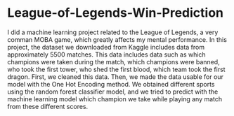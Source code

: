 # League-of-Legends-Win-Prediction

I did a machine learning project related to the League of Legends, a very comman MOBA game, which greatly affects my mental performance. In this project, the dataset we downloaded from Kaggle includes data from approximately 5500 matches. This data includes data such as which champions were taken during the match, which champions were banned, who took the first tower, who shed the first blood, which team took the first dragon. First, we cleaned this data. Then, we made the data usable for our model with the One Hot Encoding method. We obtained different sports using the random forest classifier model, and we tried to predict with the machine learning model which champion we take while playing any match from these different scores.
